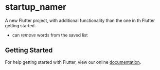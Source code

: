 # startup_namer

A new Flutter project, with additional functionality than the one in th Flutter getting started.
- can _remove_ words from the saved list

## Getting Started

For help getting started with Flutter, view our online
[documentation](https://flutter.io/).
